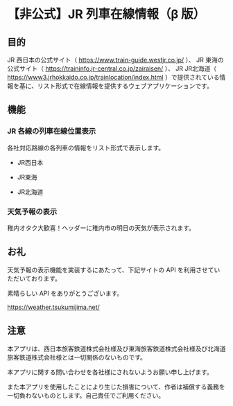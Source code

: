 # 【非公式】JR 列車在線情報（β 版）

## 目的

JR 西日本の公式サイト（ https://www.train-guide.westjr.co.jp/ ）、 JR 東海の公式サイト（ https://traininfo.jr-central.co.jp/zairaisen/ ）、 JR JR北海道（ https://www3.jrhokkaido.co.jp/trainlocation/index.html ）で提供されている情報を基に、リスト形式で在線情報を提供するウェブアプリケーションです。

## 機能

### JR 各線の列車在線位置表示

各社対応路線の各列車の情報をリスト形式で表示します。

- JR西日本

- JR東海

- JR北海道

### 天気予報の表示

稚内オタク大歓喜！ヘッダーに稚内市の明日の天気が表示されます。

## お礼

天気予報の表示機能を実装するにあたって、下記サイトの API を利用させていただいております。

素晴らしい API をありがとうございます。

https://weather.tsukumijima.net/

## 注意

本アプリは、西日本旅客鉄道株式会社様及び東海旅客鉄道株式会社様及び北海道旅客鉄道株式会社様とは一切関係のないものです。

本アプリに関する問い合わせを各社様にされないようお願い申し上げます。

また本アプリを使用したことにより生じた損害について、作者は補償する義務を一切負わないものとします。自己責任でご利用ください。
